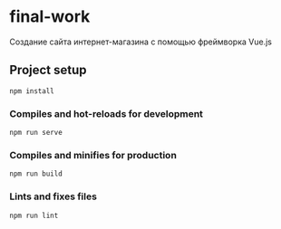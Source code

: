 # final-work

Создание сайта интернет-магазина с помощью фреймворка Vue.js 
 
## Project setup
```
npm install
```

### Compiles and hot-reloads for development
```
npm run serve
```

### Compiles and minifies for production
```
npm run build
```

### Lints and fixes files
```
npm run lint
```
